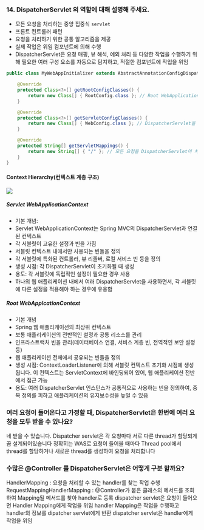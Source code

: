 ### 14. DispatcherServlet 의 역할에 대해 설명해 주세요.
- 모든 요청을 처리하는 중앙 집중식 `servlet`
- 프론트 컨트롤러 패턴
- 요청을 처리하기 위한 공통 알고리즘을 제공
- 실제 작업은 위임 컴포넌트에 의해 수행
-  DispatcherServlet은 요청 매핑, 뷰 해석, 예외 처리 등 다양한 작업을 수행하기 위해 필요한 여러 구성 요소를 자동으로 탐지하고, 적절한 컴포넌트에 작업을 위임
```java
public class MyWebAppInitializer extends AbstractAnnotationConfigDispatcherServletInitializer {

    @Override
    protected Class<?>[] getRootConfigClasses() {
        return new Class[] { RootConfig.class }; // Root WebApplicationContext 설정
    }

    @Override
    protected Class<?>[] getServletConfigClasses() {
        return new Class[] { WebConfig.class }; // DispatcherServlet을 위한 WebApplicationContext 설정
    }

    @Override
    protected String[] getServletMappings() {
        return new String[] { "/" }; // 모든 요청을 DispatcherServlet이 처리하도록 설정
    }
}
```

#### Context Hierarchy(컨텍스트 계층 구조)
![](https://docs.spring.io/spring-framework/reference/_images/mvc-context-hierarchy.png)

##### Servlet WebApplicationContext
- 기본 개념: 
- Servlet WebApplicationContext는 Spring MVC의 DispatcherServlet과 연결된 컨텍스트
- 각 서블릿이 고유한 설정과 빈을 가짐
- 서블릿 컨텍스트 내에서만 사용되는 빈들을 정의
- 각 서블릿에 특화된 컨트롤러, 뷰 리졸버, 로컬 서비스 빈 등을 정의
- 생성 시점: 각 DispatcherServlet이 초기화될 때 생성 
- 용도: 각 서블릿에 독립적인 설정이 필요한 경우 사용
- 하나의 웹 애플리케이션 내에서 여러 DispatcherServlet을 사용하면서, 각 서블릿에 다른 설정을 적용해야 하는 경우에 유용함
##### Root WebApplcationContext
- 기본 개념
- Spring 웹 애플리케이션의 최상위 컨텍스트 
- 보통 애플리케이션의 전반적인 설정과 공통 리소스를 관리
- 인프라스트럭처 빈을 관리(데이터베이스 연결, 서비스 계층 빈, 전역적인 보안 설정 등)
- 웹 애플리케이션 전체에서 공유되는 빈들을 정의
- 생성 시점: ContextLoaderListener에 의해 서블릿 컨텍스트 초기화 시점에 생성됩니다. 이 컨텍스트는 ServletContext에 바인딩되어 있어, 웹 애플리케이션 전반에서 접근 가능
- 용도: 여러 DispatcherServlet 인스턴스가 공통적으로 사용하는 빈을 정의하여, 중복 정의를 피하고 애플리케이션의 유지보수성을 높일 수 있음
### 여러 요청이 들어온다고 가정할 때, DispatcherServlet은 한번에 여러 요청을 모두 받을 수 있나요?
네 받을 수 있습니다.
Dispatcher servlet은 각 요청마다 서로 다른 thread가 할당되게끔 설계되어있습니다
정확히는 WAS로 요청이 들어올 때마다 Thread pool에서 thread를 할당하거나 새로운 thread를 생성하여 요청을 처리합니다

### 수많은 @Controller 를 DispatcherServlet은 어떻게 구분 할까요?
HandlerMapping : 요청을 처리할 수 있는 handler를 찾는 작업 수행
RequestMappingHandlerMapping : @Controller가 붙은 클래스의 메서드를 조회하여 Mapping될 메서드를 찾아 handler로 등록
dispatcher servlet은 요청이 들어오면 Handler Mapping에게 작업을 위임 handler Mapping은 작업을 수행하고 handler의 정보를 dipatcher servlet에게 반환
dispatcher servlet은 handler에게 작업을 위임

